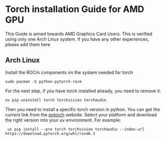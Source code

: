 # Torch installation Guide for AMD GPU
This Guide is aimed towards AMD Graphics Card Users.
This is verified using only one Arch Linux system.
If you have any other experiences, please add them here

## Arch Linux
Install the ROCm components on the system needed for torch
```
sudo pacman -S python-pytorch-rocm
```

For the next step, if you have torch installed already, you need to remove it:

```
uv pip uninstall torch torchvision torchaudio
```

Then you need to install a specific torch version in python.
You can get the current link from the [pytorch](https://pytorch.org/get-started/locally/) website.
Select your platform and download the right version into your uv environment.
For example:
```
 uv pip install --pre torch torchvision torchaudio --index-url https://download.pytorch.org/whl/rocm6.3
```
